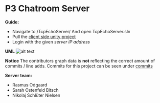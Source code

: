 # P3 Chatroom Server 
**Guide:**
- Navigate to /TcpEchoServer/ And open TcpEchoServer.sln
- Pull the [client side unity project](https://github.com/JakobRanum/PCSS_P3_Client)
- Login with the given *server IP address*

**UML**
![alt text](http://i.imgur.com/LieVfyy.png "Logo Title Text 1")


**Notice**
The contributors graph data is **not** reflecting the correct amount of commits / line adds.
Commits for this project can be seen under [commits](https://github.com/JakobRanum/PCSS_P3_Server/commits/master)

**Server team:**
- Rasmus Odgaard
- Sarah Ostenfeld Bitsch
- Nikolaj Schlüter Nielsen
